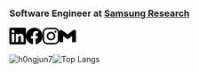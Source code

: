 ### Software Engineer at <a href="https://research.samsung.com/">Samsung Research</a>

<a href="https://www.linkedin.com/in/hongjun-jang-2741a191/">
	<img align="left" alt="Hongjun Jang" width="30px" src="https://github.com/hongjun7/hongjun7/blob/main/icons/linkedin.svg" />
</a>

<a href="https://www.facebook.com/h0ngjun7/">
	<img align="left" alt="Hongjun Jang" width="30px" src="https://github.com/hongjun7/hongjun7/blob/main/icons/facebook.svg" />
</a>

<a href="https://www.instagram.com/hongjun_7/">
	<img align="left" alt="Hongjun Jang" width="30px" src="https://github.com/hongjun7/hongjun7/blob/main/icons/instagram.svg" />
</a>

<a href="mailto:hongjun.jang7@gmail.com">
	<img align="left" alt="Hongjun Jang" width="30px" src="https://github.com/hongjun7/hongjun7/blob/main/icons/gmail.svg" />
</a>


</br> </br>

<a href="https://solved.ac/h0ngjun7"> <img align="left" src="http://mazassumnida.wtf/api/generate_badge?boj=h0ngjun7" alt="h0ngjun7" /> </a>
![Top Langs](https://github-readme-stats.vercel.app/api/top-langs/?username=hongjun7&layout=compact)
